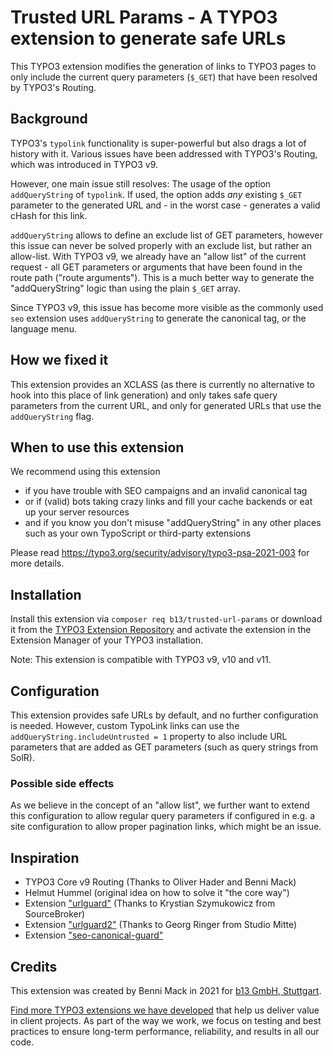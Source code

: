 # Trusted URL Params - A TYPO3 extension to generate safe URLs

This TYPO3 extension modifies the generation of links to TYPO3 pages to only include the current query
parameters (`$_GET`) that have been resolved by TYPO3's Routing.

## Background

TYPO3's `typolink` functionality is super-powerful but also drags a lot of history with it. Various issues
have been addressed with TYPO3's Routing, which was introduced in TYPO3 v9.

However, one main issue still resolves: The usage of the option `addQueryString` of `typolink`.
If used, the option adds *any* existing `$_GET` parameter to the generated URL and - in the worst case -
generates a valid cHash for this link.

`addQueryString` allows to define an exclude list of GET parameters, however this issue
can never be solved properly with an exclude list, but rather an allow-list. With TYPO3 v9,
we already have an "allow list" of the current request - all GET parameters or arguments that
have been found in the route path ("route arguments"). This is a much better way to generate
the "addQueryString" logic than using the plain `$_GET` array.

Since TYPO3 v9, this issue has become more visible as the commonly used `seo` extension
uses `addQueryString` to generate the canonical tag, or the language menu.

## How we fixed it

This extension provides an XCLASS (as there is currently no alternative to hook into this place of link generation)
and only takes safe query parameters from the current URL, and only for generated URLs that use the `addQueryString`
flag.

## When to use this extension

We recommend using this extension
* if you have trouble with SEO campaigns and an invalid canonical tag
* or if (valid) bots taking crazy links and fill your cache backends or eat up your server resources
* and if you know you don't misuse "addQueryString" in any other places such as your own TypoScript or third-party extensions

Please read https://typo3.org/security/advisory/typo3-psa-2021-003 for more details.


## Installation

Install this extension via `composer req b13/trusted-url-params` or download it from the [TYPO3 Extension Repository](https://extensions.typo3.org/extension/trusted_url_params/) and activate
the extension in the Extension Manager of your TYPO3 installation.

Note: This extension is compatible with TYPO3 v9, v10 and v11.

## Configuration

This extension provides safe URLs by default, and no further configuration is needed. However, custom TypoLink
links can use the `addQueryString.includeUntrusted = 1` property to also include URL parameters that are
added as GET parameters (such as query strings from SolR).

### Possible side effects

As we believe in the concept of an "allow list", we further want to extend this configuration to
allow regular query parameters if configured in e.g. a site configuration to allow proper
pagination links, which might be an issue.

## Inspiration

* TYPO3 Core v9 Routing (Thanks to Oliver Hader and Benni Mack)
* Helmut Hummel (original idea on how to solve it "the core way")
* Extension ["urlguard"](https://github.com/sourcebroker/urlguard) (Thanks to Krystian Szymukowicz from SourceBroker)
* Extension ["urlguard2"](https://github.com/studiomitte/urlguard2) (Thanks to Georg Ringer from Studio Mitte)
* Extension ["seo-canonical-guard"](https://github.com/wazum/seo-canonical-guard)

## Credits

This extension was created by Benni Mack in 2021 for [b13 GmbH, Stuttgart](https://b13.com).

[Find more TYPO3 extensions we have developed](https://b13.com/useful-typo3-extensions-from-b13-to-you) that help us deliver value in client projects. As part of the way we work, we focus on testing and best practices to ensure long-term performance, reliability, and results in all our code.
